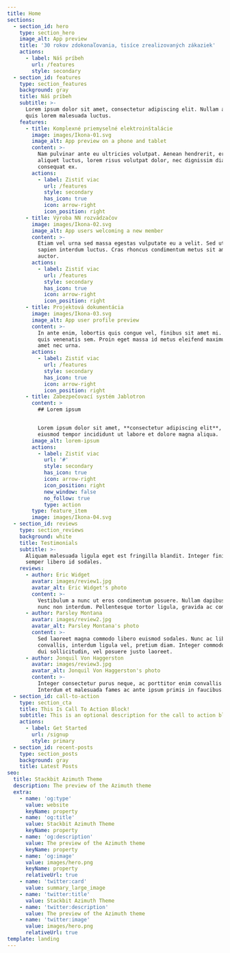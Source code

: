 ```yaml
---
title: Home
sections:
  - section_id: hero
    type: section_hero
    image_alt: App preview
    title: '30 rokov zdokonaľovania, tisíce zrealizovaných zákaziek'
    actions:
      - label: Náš príbeh
        url: /features
        style: secondary
  - section_id: features
    type: section_features
    background: gray
    title: Náš príbeh
    subtitle: >-
      Lorem ipsum dolor sit amet, consectetur adipiscing elit. Nullam a metus
      quis lorem malesuada luctus.
    features:
      - title: Komplexné priemyselné elektroinštalácie
        image: images/Ikona-01.svg
        image_alt: App preview on a phone and tablet
        content: >-
          Nam pulvinar ante eu ultricies volutpat. Aenean hendrerit, eros sed
          aliquet luctus, lorem risus volutpat dolor, nec dignissim diam neque
          consequat ex.
        actions:
          - label: Zistiť viac
            url: /features
            style: secondary
            has_icon: true
            icon: arrow-right
            icon_position: right
      - title: Výroba NN rozvádzačov
        image: images/Ikona-02.svg
        image_alt: App users welcoming a new member
        content: >-
          Etiam vel urna sed massa egestas vulputate eu a velit. Sed ut nisl nec
          sapien interdum luctus. Cras rhoncus condimentum metus sit amet
          auctor.
        actions:
          - label: Zistiť viac
            url: /features
            style: secondary
            has_icon: true
            icon: arrow-right
            icon_position: right
      - title: Projektová dokumentácia
        image: images/Ikona-03.svg
        image_alt: App user profile preview
        content: >-
          In ante enim, lobortis quis congue vel, finibus sit amet mi. Aenean
          quis venenatis sem. Proin eget massa id metus eleifend maximus sit
          amet nec urna.
        actions:
          - label: Zistiť viac
            url: /features
            style: secondary
            has_icon: true
            icon: arrow-right
            icon_position: right
      - title: Zabezpečovací systém Jablotron
        content: >
          ## Lorem ipsum


          Lorem ipsum dolor sit amet, **consectetur adipiscing elit**, sed do
          eiusmod tempor incididunt ut labore et dolore magna aliqua.
        image_alt: lorem-ipsum
        actions:
          - label: Zistiť viac
            url: '#'
            style: secondary
            has_icon: true
            icon: arrow-right
            icon_position: right
            new_window: false
            no_follow: true
            type: action
        type: feature_item
        image: images/Ikona-04.svg
  - section_id: reviews
    type: section_reviews
    background: white
    title: Testimonials
    subtitle: >-
      Aliquam malesuada ligula eget est fringilla blandit. Integer finibus
      semper libero id sodales.
    reviews:
      - author: Eric Widget
        avatar: images/review1.jpg
        avatar_alt: Eric Widget's photo
        content: >-
          Vestibulum a nunc ut eros condimentum posuere. Nullam dapibus quis
          nunc non interdum. Pellentesque tortor ligula, gravida ac commodo eu.
      - author: Parsley Montana
        avatar: images/review2.jpg
        avatar_alt: Parsley Montana's photo
        content: >-
          Sed laoreet magna commodo libero euismod sodales. Nunc ac libero
          convallis, interdum ligula vel, pretium diam. Integer commodo sem at
          dui sollicitudin, vel posuere justo laoreet.
      - author: Jonquil Von Haggerston
        avatar: images/review3.jpg
        avatar_alt: Jonquil Von Haggerston's photo
        content: >-
          Integer consectetur purus neque, ac porttitor enim convallis vitae.
          Interdum et malesuada fames ac ante ipsum primis in faucibus.
  - section_id: call-to-action
    type: section_cta
    title: This Is Call To Action Block!
    subtitle: This is an optional description for the call to action block.
    actions:
      - label: Get Started
        url: /signup
        style: primary
  - section_id: recent-posts
    type: section_posts
    background: gray
    title: Latest Posts
seo:
  title: Stackbit Azimuth Theme
  description: The preview of the Azimuth theme
  extra:
    - name: 'og:type'
      value: website
      keyName: property
    - name: 'og:title'
      value: Stackbit Azimuth Theme
      keyName: property
    - name: 'og:description'
      value: The preview of the Azimuth theme
      keyName: property
    - name: 'og:image'
      value: images/hero.png
      keyName: property
      relativeUrl: true
    - name: 'twitter:card'
      value: summary_large_image
    - name: 'twitter:title'
      value: Stackbit Azimuth Theme
    - name: 'twitter:description'
      value: The preview of the Azimuth theme
    - name: 'twitter:image'
      value: images/hero.png
      relativeUrl: true
template: landing
---
```

